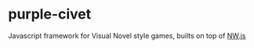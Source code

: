 # purple-civet
Javascript framework for Visual Novel style games, builts on top of [NW.js](https://github.com/nwjs/nw.js)
